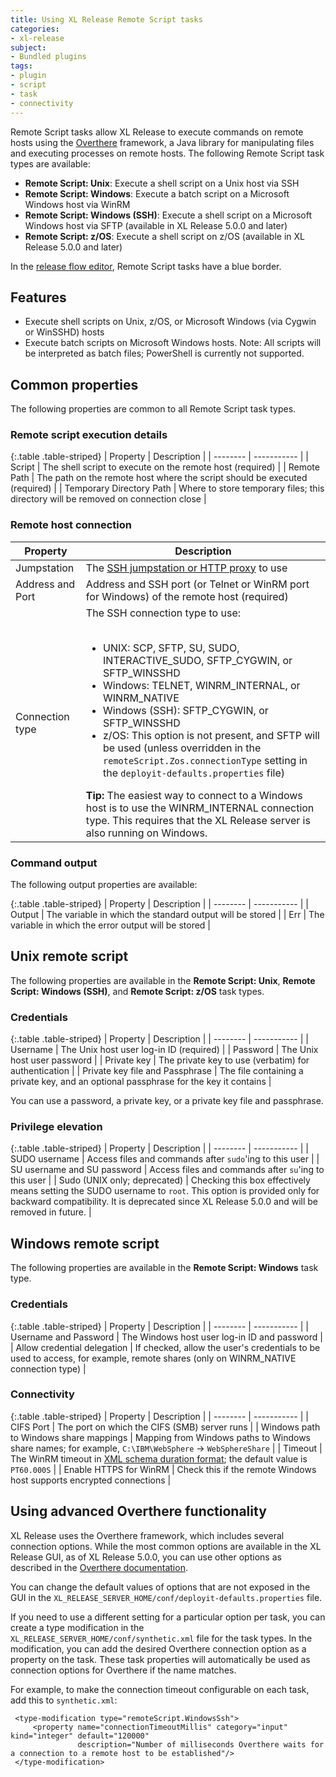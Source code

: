 ```yaml
---
title: Using XL Release Remote Script tasks
categories:
- xl-release
subject:
- Bundled plugins
tags:
- plugin
- script
- task
- connectivity
---
```


Remote Script tasks allow XL Release to execute commands on remote hosts using the [Overthere](https://github.com/xebialabs/overthere) framework, a Java library for manipulating files and executing processes on remote hosts. The following Remote Script task types are available:

* **Remote Script: Unix**: Execute a shell script on a Unix host via SSH
* **Remote Script: Windows**: Execute a batch script on a Microsoft Windows host via WinRM
* **Remote Script: Windows (SSH)**: Execute a shell script on a Microsoft Windows host via SFTP (available in XL Release 5.0.0 and later)
* **Remote Script: z/OS**: Execute a shell script on z/OS (available in XL Release 5.0.0 and later)

In the [release flow editor](/xl-release/how-to/using-the-release-flow-editor.html), Remote Script tasks have a blue border.

## Features

* Execute shell scripts on Unix, z/OS, or Microsoft Windows (via Cygwin or WinSSHD) hosts
* Execute batch scripts on Microsoft Windows hosts. Note: All scripts will be interpreted as batch files; PowerShell is currently not supported.

## Common properties

The following properties are common to all Remote Script task types.

### Remote script execution details

{:.table .table-striped}
| Property | Description |
| -------- | ----------- |
| Script | The shell script to execute on the remote host (required) |
| Remote Path | The path on the remote host where the script should be executed (required) |
| Temporary Directory Path | Where to store temporary files; this directory will be removed on connection close |

### Remote host connection

<table class="table table-striped">
<thead>
<tr>
<th>Property</th>
<th>Description</th>
</tr>
</thead>
<tbody>
<tr>
<td>Jumpstation</td>
<td>The <a href="/xl-platform/how-to/set-up-ssh.html#connect-xl-release-through-a-jumpstation-or-http-proxy">SSH jumpstation or HTTP proxy</a> to use</td>
</tr>
<tr>
<td>Address and Port</td>
<td>Address and SSH port (or Telnet or WinRM port for Windows) of the remote host (required)</td>
</tr>
<tr>
<td>Connection type</td>
<td>The SSH connection type to use:<br /><br />
<ul>
<li>UNIX: SCP, SFTP, SU, SUDO, INTERACTIVE_SUDO, SFTP_CYGWIN, or SFTP_WINSSHD</li>
<li>Windows: TELNET, WINRM_INTERNAL, or WINRM_NATIVE</li>
<li>Windows (SSH): SFTP_CYGWIN, or SFTP_WINSSHD</li>
<li>z/OS: This option is not present, and SFTP will be used (unless overridden in the <code>remoteScript.Zos.connectionType</code> setting in the <code>deployit-defaults.properties</code> file)</li>
</ul>
<b>Tip:</b> The easiest way to connect to a Windows host is to use the WINRM_INTERNAL connection type. This requires that the XL Release server is also running on Windows.

</td>
</tr>
</tbody>
</table>

### Command output

The following output properties are available:

{:.table .table-striped}
| Property | Description |
| -------- | ----------- |
| Output | The variable in which the standard output will be stored |
| Err | The variable in which the error output will be stored |

## Unix remote script

The following properties are available in the **Remote Script: Unix**, **Remote Script: Windows (SSH)**, and **Remote Script: z/OS** task types.

### Credentials

{:.table .table-striped}
| Property | Description |
| -------- | ----------- |
| Username | The Unix host user log-in ID (required) |
| Password | The Unix host user password |
| Private key | The private key to use (verbatim) for authentication |
| Private key file and Passphrase | The file containing a private key, and an optional passphrase for the key it contains |

You can use a password, a private key, or a private key file and passphrase.

### Privilege elevation

{:.table .table-striped}
| Property | Description |
| -------- | ----------- |
| SUDO username | Access files and commands after `sudo`'ing to this user |
| SU username and SU password | Access files and commands after `su`'ing to this user |
| Sudo (UNIX only; deprecated) | Checking this box effectively means setting the SUDO username to `root`. This option is provided only for backward compatibility. It is deprecated since XL Release 5.0.0 and will be removed in future. |

## Windows remote script

The following properties are available in the **Remote Script: Windows** task type.

### Credentials

{:.table .table-striped}
| Property | Description |
| -------- | ----------- |
| Username and Password | The Windows host user log-in ID and password |
| Allow credential delegation | If checked, allow the user's credentials to be used to access, for example, remote shares (only on WINRM_NATIVE connection type) |

### Connectivity

{:.table .table-striped}
| Property | Description |
| -------- | ----------- |
| CIFS Port | The port on which the CIFS (SMB) server runs |
| Windows path to Windows share mappings | Mapping from Windows paths to Windows share names; for example, `C:\IBM\WebSphere` &#8594; `WebSphereShare` |
| Timeout | The WinRM timeout in [XML schema duration format](http://www.w3.org/TR/xmlschema-2/#isoformats); the default value is `PT60.000S` |
| Enable HTTPS for WinRM | Check this if the remote Windows host supports encrypted connections |

## Using advanced Overthere functionality

XL Release uses the Overthere framework, which includes several connection options. While the most common options are available in the XL Release GUI, as of XL Release 5.0.0, you can use other options as described in the [Overthere documentation](https://github.com/xebialabs/overthere/blob/master/README.md).

You can change the default values of options that are not exposed in the GUI in the `XL_RELEASE_SERVER_HOME/conf/deployit-defaults.properties` file.

If you need to use a different setting for a particular option per task, you can create a type modification in the `XL_RELEASE_SERVER_HOME/conf/synthetic.xml` file for the task types. In the modification, you can add the desired Overthere connection option as a property on the task. These task properties will automatically be used as connection options for Overthere if the name matches.

For example, to make the connection timeout configurable on each task, add this to `synthetic.xml`:

     <type-modification type="remoteScript.WindowsSsh">
         <property name="connectionTimeoutMillis" category="input" kind="integer" default="120000"
                   description="Number of milliseconds Overthere waits for a connection to a remote host to be established"/>
     </type-modification>
